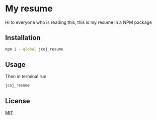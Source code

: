 # My resume

Hi to everyone who is reading this, this is my resume in a NPM package

## Installation

```bash
npm i --global jcoj_resume
```

## Usage

Then in terminal run

```bash
jcoj_resume
```

## License
[MIT](https://choosealicense.com/licenses/mit/)